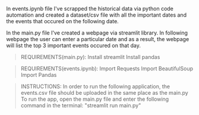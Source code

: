 In events.ipynb file I've scrapped the historical data via python code automation and created a dataset/csv file with all the important dates
and the events that occured on the following date.

In the main.py file I've created a webpage via streamlit library. In following webpage the user can enter a particular date and as a result,
the webpage will list the top 3 important events occured on that day.

>REQUIREMENTS(main.py):
Install streamlit
Install pandas

>REQUIREMENTS(events.ipynb):
Import Requests
Import BeautifulSoup
Import Pandas

>INSTRUCTIONS:
>In order to run the following application, the events.csv file should be uploaded in the same place as the main.py
>To run the app, open the main.py file and enter the following command in the terminal: "streamlit run main.py"


